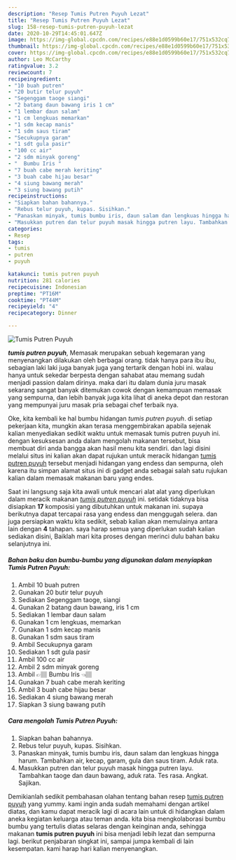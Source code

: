 ```yaml
---
description: "Resep Tumis Putren Puyuh Lezat"
title: "Resep Tumis Putren Puyuh Lezat"
slug: 158-resep-tumis-putren-puyuh-lezat
date: 2020-10-29T14:45:01.647Z
image: https://img-global.cpcdn.com/recipes/e88e1d0599b60e17/751x532cq70/tumis-putren-puyuh-foto-resep-utama.jpg
thumbnail: https://img-global.cpcdn.com/recipes/e88e1d0599b60e17/751x532cq70/tumis-putren-puyuh-foto-resep-utama.jpg
cover: https://img-global.cpcdn.com/recipes/e88e1d0599b60e17/751x532cq70/tumis-putren-puyuh-foto-resep-utama.jpg
author: Leo McCarthy
ratingvalue: 3.2
reviewcount: 7
recipeingredient:
- "10 buah putren"
- "20 butir telur puyuh"
- "Segenggam taoge siangi"
- "2 batang daun bawang iris 1 cm"
- "1 lembar daun salam"
- "1 cm lengkuas memarkan"
- "1 sdm kecap manis"
- "1 sdm saus tiram"
- "Secukupnya garam"
- "1 sdt gula pasir"
- "100 cc air"
- "2 sdm minyak goreng"
- "  Bumbu Iris "
- "7 buah cabe merah keriting"
- "3 buah cabe hijau besar"
- "4 siung bawang merah"
- "3 siung bawang putih"
recipeinstructions:
- "Siapkan bahan bahannya."
- "Rebus telur puyuh, kupas. Sisihkan."
- "Panaskan minyak, tumis bumbu iris, daun salam dan lengkuas hingga harum. Tambahkan air, kecap, garam, gula dan saus tiram. Aduk rata."
- "Masukkan putren dan telur puyuh masak hingga putren layu. Tambahkan taoge dan daun bawang, aduk rata. Tes rasa. Angkat. Sajikan."
categories:
- Resep
tags:
- tumis
- putren
- puyuh

katakunci: tumis putren puyuh 
nutrition: 281 calories
recipecuisine: Indonesian
preptime: "PT16M"
cooktime: "PT44M"
recipeyield: "4"
recipecategory: Dinner

---
```



![Tumis Putren Puyuh](https://img-global.cpcdn.com/recipes/e88e1d0599b60e17/751x532cq70/tumis-putren-puyuh-foto-resep-utama.jpg)

<b><i>tumis putren puyuh</i></b>, Memasak merupakan sebuah kegemaran yang menyenangkan dilakukan oleh berbagai orang. tidak hanya para ibu ibu, sebagian laki laki juga banyak juga yang tertarik dengan hobi ini. walau hanya untuk sekedar berpesta dengan sahabat atau memang sudah menjadi passion dalam dirinya. maka dari itu dalam dunia juru masak sekarang sangat banyak ditemukan cowok dengan kemampuan memasak yang sempurna, dan lebih banyak juga kita lihat di aneka depot dan restoran yang mempunyai juru masak pria sebagai chef terbaik nya.

Oke, kita kembali ke hal bumbu hidangan <i>tumis putren puyuh</i>. di setiap pekerjaan kita, mungkin akan terasa menggembirakan apabila sejenak kalian menyediakan sedikit waktu untuk memasak tumis putren puyuh ini. dengan kesuksesan anda dalam mengolah makanan tersebut, bisa membuat diri anda bangga akan hasil menu kita sendiri. dan lagi disini melalui situs ini kalian akan dapat rujukan untuk meracik hidangan <u>tumis putren puyuh</u> tersebut menjadi hidangan yang endess dan sempurna, oleh karena itu simpan alamat situs ini di gadget anda sebagai salah satu rujukan kalian dalam memasak makanan baru yang endes.




Saat ini langsung saja kita awali untuk mencari alat alat yang diperlukan dalam meracik makanan <u><i>tumis putren puyuh</i></u> ini. setidak tidaknya bisa disiapkan <b>17</b> komposisi yang dibutuhkan untuk makanan ini. supaya berikutnya dapat tercapai rasa yang endess dan menggugah selera. dan juga persiapkan waktu kita sedikit, sebab kalian akan memulainya antara lain dengan <b>4</b> tahapan. saya harap semua yang diperlukan sudah kalian sediakan disini, Baiklah mari kita proses dengan merinci dulu bahan baku selanjutnya ini.

<!--inarticleads1-->

##### Bahan baku dan bumbu-bumbu yang digunakan dalam menyiapkan Tumis Putren Puyuh:

1. Ambil 10 buah putren
1. Gunakan 20 butir telur puyuh
1. Sediakan Segenggam taoge, siangi
1. Gunakan 2 batang daun bawang, iris 1 cm
1. Sediakan 1 lembar daun salam
1. Gunakan 1 cm lengkuas, memarkan
1. Gunakan 1 sdm kecap manis
1. Gunakan 1 sdm saus tiram
1. Ambil Secukupnya garam
1. Sediakan 1 sdt gula pasir
1. Ambil 100 cc air
1. Ambil 2 sdm minyak goreng
1. Ambil  👉🏽 Bumbu Iris 👈🏽
1. Gunakan 7 buah cabe merah keriting
1. Ambil 3 buah cabe hijau besar
1. Sediakan 4 siung bawang merah
1. Siapkan 3 siung bawang putih




<!--inarticleads2-->

##### Cara mengolah Tumis Putren Puyuh:

1. Siapkan bahan bahannya.
1. Rebus telur puyuh, kupas. Sisihkan.
1. Panaskan minyak, tumis bumbu iris, daun salam dan lengkuas hingga harum. Tambahkan air, kecap, garam, gula dan saus tiram. Aduk rata.
1. Masukkan putren dan telur puyuh masak hingga putren layu. Tambahkan taoge dan daun bawang, aduk rata. Tes rasa. Angkat. Sajikan.




Demikianlah sedikit pembahasan olahan tentang bahan resep <u>tumis putren puyuh</u> yang yummy. kami ingin anda sudah memahami dengan artikel diatas, dan kamu dapat meracik lagi di acara lain untuk di hidangkan dalam aneka kegiatan keluarga atau teman anda. kita bisa mengkolaborasi bumbu bumbu yang tertulis diatas selaras dengan keinginan anda, sehingga makanan <b>tumis putren puyuh</b> ini bisa menjadi lebih lezat dan sempurna lagi. berikut penjabaran singkat ini, sampai jumpa kembali di lain kesempatan. kami harap hari kalian menyenangkan.
